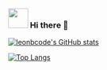 ### <img src="https://github.com/yanndroid/yanndroid/cats.gif" width="40" height="40" /> Hi there 👋

[![leonbcode's GitHub stats](https://github-readme-stats.vercel.app/api?username=leonbcode)](https://github.com/anuraghazra/github-readme-stats)

[![Top Langs](https://github-readme-stats.vercel.app/api/top-langs/?username=leonbcode)](https://github.com/anuraghazra/github-readme-stats)
